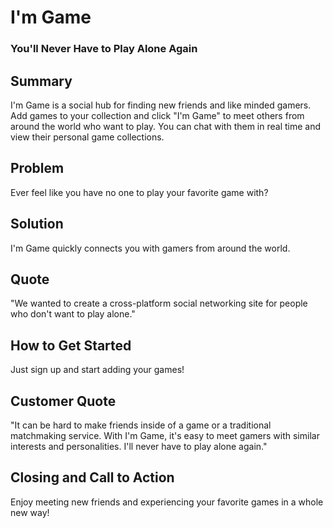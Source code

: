 # I'm Game #

### You'll Never Have to Play Alone Again ###

## Summary ##

  I'm Game is a social hub for finding new friends and like minded gamers. Add games to your collection and click "I'm Game" to meet others from around the world who want to play. You can chat with them in real time and view their personal game collections.

## Problem ##

  Ever feel like you have no one to play your favorite game with?

## Solution ##

  I'm Game quickly connects you with gamers from around the world.

## Quote ##

  "We wanted to create a cross-platform social networking site for people who don't want to play alone."

## How to Get Started ##

  Just sign up and start adding your games!

## Customer Quote ##

  "It can be hard to make friends inside of a game or a traditional matchmaking service. With I'm Game, it's easy to meet gamers with similar interests and personalities. I'll never have to play alone again."

## Closing and Call to Action ##

  Enjoy meeting new friends and experiencing your favorite games in a whole new way!
